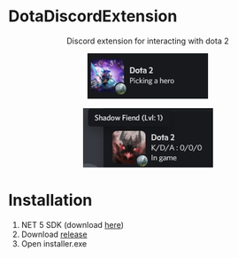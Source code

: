 # DotaDiscordExtension
<p align="center">
  Discord extension for interacting with dota 2
</p>
<p align="center">
  <img src="imgs/1.jpg" />
</p>
<p align="center">
  <img src="imgs/2.jpg" />
</p>

# Installation
1) NET 5 SDK (download [here](https://dotnet.microsoft.com/download/dotnet/5.0))
2) Download [release]
3) Open installer.exe


[release]:https://github.com/Fajoo/DotaDiscordExtension/releases/latest
